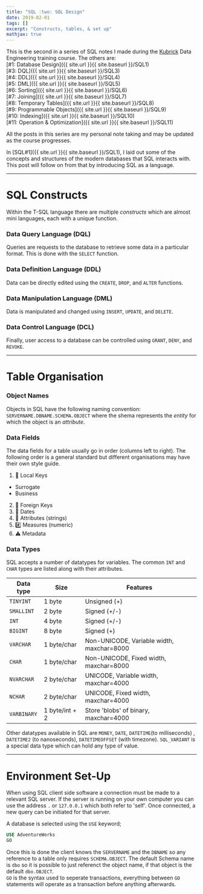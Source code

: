 ```yaml
---
title: "SQL :two: SQL Design"
date: 2019-02-01
tags: []
excerpt: "Constructs, tables, & set up"
mathjax: true
---
```


This is the second in a series of SQL notes I made during the [Kubrick](https://kubrickgroup.com/) Data Engineering training course. The others are:  
[#1: Database Design]({{ site.url }}{{ site.baseurl }}/SQL1)  
[#3: DQL]({{ site.url }}{{ site.baseurl }}/SQL3)  
[#4: DDL]({{ site.url }}{{ site.baseurl }}/SQL4)  
[#5: DML]({{ site.url }}{{ site.baseurl }}/SQL5)  
[#6: Sorting]({{ site.url }}{{ site.baseurl }}/SQL6)  
[#7: Joining]({{ site.url }}{{ site.baseurl }}/SQL7)  
[#8: Temporary Tables]({{ site.url }}{{ site.baseurl }}/SQL8)  
[#9: Programmable Objects]({{ site.url }}{{ site.baseurl }}/SQL9)  
[#10: Indexing]({{ site.url }}{{ site.baseurl }}/SQL10)  
[#11: Operation & Optimization]({{ site.url }}{{ site.baseurl }}/SQL11)  

All the posts in this series are my personal note taking and may be updated as the course progresses.  

In [SQL#1]({{ site.url }}{{ site.baseurl }}/SQL1), I laid out some of the concepts and structures of the modern databases that SQL interacts with. This post will follow on from that by introducing SQL as a language.  

---
# SQL Constructs
Within the T-SQL language there are multiple *constructs* which are almost mini languages, each with a unique function. 

### Data Query Language (DQL)
Queries are requests to the database to retrieve some data in a particular format. This is done with the `SELECT` function. 

### Data Definition Language (DDL)
Data can be directly edited using the `CREATE`, `DROP`, and `ALTER` functions.

### Data Manipulation Language (DML)
Data is manipulated and changed using `INSERT`, `UPDATE`, and `DELETE`.

### Data Control Language (DCL)
Finally, user access to a database can be controlled using `GRANT`, `DENY`, and `REVOKE`.

---
# Table Organisation

### Object Names
Objects in SQL have the following naming convention: `SERVERNAME.DBNAME.SCHEMA.OBJECT` where the shema represents the *entity* for which the object is an *attribute*. 

### Data Fields
The data fields for a table usually go in order (columns left to right). The following order is a general standard but different organisations may have their own style guide. 
1. :key: Local Keys
- Surrogate
- Business
2. :key: Foreign Keys
3. :date: Dates 
4. :page_facing_up: Attributes (strings)
5. :hash: Measures (numeric)
6. :warning: Metadata 

### Data Types
SQL accepts a number of datatypes for variables. The common `INT` and `CHAR` types are listed along with their attributes.  

|Data type|Size|Features|
|---|---|---|
|`TINYINT`|1 byte|Unsigned (+)|
|`SMALLINT`|2 byte|Signed (+/-)|
|`INT`|4 byte|Signed (+/-)|
|`BIGINT`|8 byte|Signed (+)|
|`VARCHAR`|1 byte/char|Non-UNICODE, Variable width, maxchar=8000|
|`CHAR`|1 byte/char|Non-UNICODE, Fixed width, maxchar=8000|
|`NVARCHAR`|2 byte/char|UNICODE, Variable width, maxchar=4000|
|`NCHAR`|2 byte/char|UNICODE, Fixed width, maxchar=4000|
|`VARBINARY`|1 byte/int + 2|Store 'blobs' of binary, maxchar=4000|

Other datatypes available in SQL are `MONEY`, `DATE`, `DATETIME`(to milliseconds) , `DATETIME2` (to nanoseconds), `DATETIMEOFFSET` (with timezone). `SQL_VARIANT` is a special data type which can hold any type of value.  

---
# Environment Set-Up
When using SQL client side software a connection must be made to a relevant SQL server. If the server is running on your own computer you can use the address `.` or `127.0.0.1` which both refer to 'self'. Once connected, a new query can be initiated for that server.  

A database is selected using the `USE` keyword;
```sql
USE AdventureWorks
GO
```  

Once this is done the client knows the `SERVERNAME` and the `DBNAME` so any reference to a table only requires `SCHEMA.OBJECT`. The default Schema name is `dbo` so it is possible to just referenct the object name, if that object is the default `dbo.OBJECT`.  
`GO` is the syntax used to seperate transactions, everything between `GO` statements will operate as a transaction before anything afterwards.
